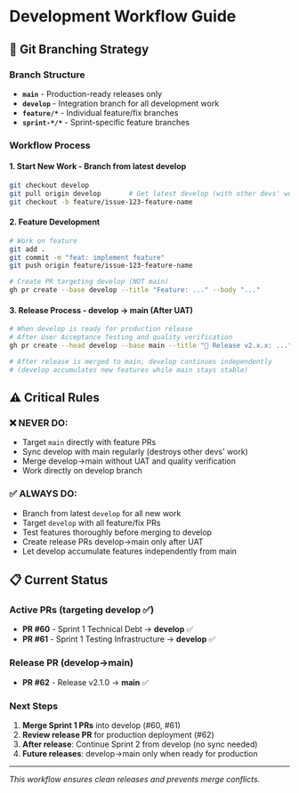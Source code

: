 # Development Workflow Guide

## 🔄 Git Branching Strategy

### Branch Structure
- **`main`** - Production-ready releases only
- **`develop`** - Integration branch for all development work  
- **`feature/*`** - Individual feature/fix branches
- **`sprint-*/*`** - Sprint-specific feature branches

### Workflow Process

#### 1. Start New Work - Branch from latest develop
```bash
git checkout develop
git pull origin develop       # Get latest develop (with other devs' work)
git checkout -b feature/issue-123-feature-name
```

#### 2. Feature Development
```bash
# Work on feature
git add .
git commit -m "feat: implement feature"
git push origin feature/issue-123-feature-name

# Create PR targeting develop (NOT main)
gh pr create --base develop --title "Feature: ..." --body "..."
```

#### 3. Release Process - develop → main (After UAT)
```bash
# When develop is ready for production release
# After User Acceptance Testing and quality verification
gh pr create --head develop --base main --title "🚀 Release v2.x.x: ..." --body "..."

# After release is merged to main, develop continues independently
# (develop accumulates new features while main stays stable)
```

## ⚠️ Critical Rules

### ❌ **NEVER DO:**
- Target `main` directly with feature PRs
- Sync develop with main regularly (destroys other devs' work)
- Merge develop→main without UAT and quality verification
- Work directly on develop branch

### ✅ **ALWAYS DO:**
- Branch from latest `develop` for all new work
- Target `develop` with all feature/fix PRs  
- Test features thoroughly before merging to develop
- Create release PRs develop→main only after UAT
- Let develop accumulate features independently from main

## 📋 Current Status

### Active PRs (targeting develop ✅)
- **PR #60** - Sprint 1 Technical Debt → **develop** ✅
- **PR #61** - Sprint 1 Testing Infrastructure → **develop** ✅

### Release PR (develop→main)
- **PR #62** - Release v2.1.0 → **main** ✅

### Next Steps
1. **Merge Sprint 1 PRs** into develop (#60, #61)
2. **Review release PR** for production deployment (#62)
3. **After release**: Continue Sprint 2 from develop (no sync needed)
4. **Future releases**: develop→main only when ready for production

---

*This workflow ensures clean releases and prevents merge conflicts.*
